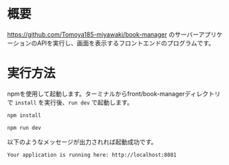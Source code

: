 # 概要
https://github.com/Tomoya185-miyawaki/book-manager のサーバーアプリケーションのAPIを実行し、画面を表示するフロントエンドのプログラムです。

# 実行方法
npmを使用して起動します。ターミナルからfront/book-managerディレクトリで ```install``` を実行後、```run dev``` で起動します。

``` bash
npm install
```

``` bash
npm run dev
```

以下のようなメッセージが出力されれば起動成功です。

```bash
Your application is running here: http://localhost:8081
```